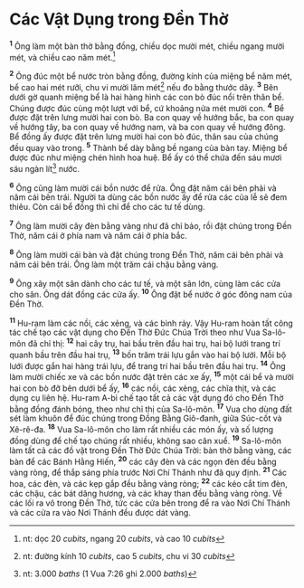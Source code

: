 # Các Vật Dụng trong Ðền Thờ
<sup><b>1</b></sup> Ông làm một bàn thờ bằng đồng, chiều dọc mười mét, chiều ngang mười mét, và chiều cao năm mét.[^1-226992a1-d710-41d6-8177-a744d21bb9ab]

<sup><b>2</b></sup> Ông đúc một bể nước tròn bằng đồng, đường kính của miệng bể năm mét, bể cao hai mét rưỡi, chu vi mười lăm mét[^2-226992a1-d710-41d6-8177-a744d21bb9ab] nếu đo bằng thước dây. <sup><b>3</b></sup> Bên dưới gờ quanh miệng bể là hai hàng hình các con bò đúc nổi trên thân bể. Chúng được đúc cùng một lượt với bể, cứ khoảng nửa mét mười con. <sup><b>4</b></sup> Bể được đặt trên lưng mười hai con bò. Ba con quay về hướng bắc, ba con quay về hướng tây, ba con quay về hướng nam, và ba con quay về hướng đông. Bể đồng ấy được đặt trên lưng mười hai con bò đúc, thân sau của chúng đều quay vào trong. <sup><b>5</b></sup> Thành bể dày bằng bề ngang của bàn tay. Miệng bể được đúc như miệng chén hình hoa huệ. Bể ấy có thể chứa đến sáu mươi sáu ngàn lít[^3-226992a1-d710-41d6-8177-a744d21bb9ab] nước.

<sup><b>6</b></sup> Ông cũng làm mười cái bồn nước để rửa. Ông đặt năm cái bên phải và năm cái bên trái. Người ta dùng các bồn nước ấy để rửa các của lễ sẽ đem thiêu. Còn cái bể đồng thì chỉ để cho các tư tế dùng.

<sup><b>7</b></sup> Ông làm mười cây đèn bằng vàng như đã chỉ bảo, rồi đặt chúng trong Ðền Thờ, năm cái ở phía nam và năm cái ở phía bắc.

<sup><b>8</b></sup> Ông làm mười cái bàn và đặt chúng trong Ðền Thờ, năm cái bên phải và năm cái bên trái. Ông làm một trăm cái chậu bằng vàng.

<sup><b>9</b></sup> Ông xây một sân dành cho các tư tế, và một sân lớn, cùng làm các cửa cho sân. Ông dát đồng các cửa ấy. <sup><b>10</b></sup> Ông đặt bể nước ở góc đông nam của Ðền Thờ.

<sup><b>11</b></sup> Hu-ram làm các nồi, các xẻng, và các bình rảy. Vậy Hu-ram hoàn tất công tác chế tạo các vật dụng cho Ðền Thờ Ðức Chúa Trời theo như Vua Sa-lô-môn đã chỉ thị: <sup><b>12</b></sup> hai cây trụ, hai bầu trên đầu hai trụ, hai bộ lưới trang trí quanh bầu trên đầu hai trụ, <sup><b>13</b></sup> bốn trăm trái lựu gắn vào hai bộ lưới. Mỗi bộ lưới được gắn hai hàng trái lựu, để trang trí hai bầu trên đầu hai trụ. <sup><b>14</b></sup> Ông làm mười chiếc xe và các bồn nước đặt trên các xe ấy, <sup><b>15</b></sup> một cái bể và mười hai con bò đỡ bên dưới bể ấy, <sup><b>16</b></sup> các nồi, các xẻng, các chĩa thịt, và các dụng cụ liên hệ. Hu-ram A-bi chế tạo tất cả các vật dụng đó cho Ðền Thờ bằng đồng đánh bóng, theo như chỉ thị của Sa-lô-môn. <sup><b>17</b></sup> Vua cho dùng đất sét làm khuôn để đúc chúng trong Ðồng Bằng Giô-đanh, giữa Súc-cốt và Xê-rê-đa. <sup><b>18</b></sup> Vua Sa-lô-môn cho làm rất nhiều các món ấy, và số lượng đồng dùng để chế tạo chúng rất nhiều, không sao cân xuể. <sup><b>19</b></sup> Sa-lô-môn làm tất cả các đồ vật trong Ðền Thờ Ðức Chúa Trời: bàn thờ bằng vàng, các bàn để các Bánh Hằng Hiến, <sup><b>20</b></sup> các cây đèn và các ngọn đèn đều bằng vàng ròng, để thắp sáng phía trước Nơi Chí Thánh như đã quy định. <sup><b>21</b></sup> Các hoa, các đèn, và các kẹp gắp đều bằng vàng ròng; <sup><b>22</b></sup> các kéo cắt tim đèn, các chậu, các bát dâng hương, và các khay than đều bằng vàng ròng. Về các lối ra vô trong Ðền Thờ, tức các cửa bên trong để ra vào Nơi Chí Thánh và các cửa ra vào Nơi Thánh đều được dát vàng.

[^1-226992a1-d710-41d6-8177-a744d21bb9ab]: nt: dọc 20 *cubits*, ngang 20 *cubits*, và cao 10 *cubits*
[^2-226992a1-d710-41d6-8177-a744d21bb9ab]: nt: đường kính 10 *cubits*, cao 5 *cubits*, chu vi 30 *cubits*
[^3-226992a1-d710-41d6-8177-a744d21bb9ab]: nt: 3.000 *baths* (1 Vua 7:26 ghi 2.000 *baths*)